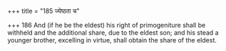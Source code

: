 +++
title = "185 ज्येष्ठता च"

+++
186	And (if he be the eldest) his right of primogeniture shall be withheld and the additional share, due to the eldest son; and his stead a younger brother, excelling in virtue, shall obtain the share of the eldest.